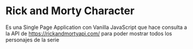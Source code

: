 # Rick and Morty Character

Es una Single Page Application con Vanilla JavaScript que hace consulta a la API de https://rickandmortyapi.com/ para poder mostrar todos los personajes de la serie